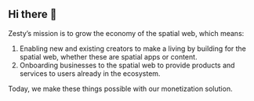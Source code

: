 ## Hi there 👋

<!--

**Here are some ideas to get you started:**

🙋‍♀️ A short introduction - what is your organization all about?
🌈 Contribution guidelines - how can the community get involved?
👩‍💻 Useful resources - where can the community find your docs? Is there anything else the community should know?
🍿 Fun facts - what does your team eat for breakfast?
🧙 Remember, you can do mighty things with the power of [Markdown](https://docs.github.com/github/writing-on-github/getting-started-with-writing-and-formatting-on-github/basic-writing-and-formatting-syntax)
-->

Zesty’s mission is to grow the economy of the spatial web, which means:

1. Enabling new and existing creators to make a living by building for the spatial web, whether these are spatial apps or content.
2. Onboarding businesses to the spatial web to provide products and services to users already in the ecosystem.

Today, we make these things possible with our monetization solution.
